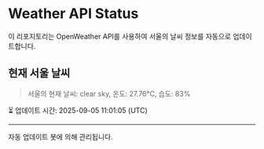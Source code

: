 
# Weather API Status

이 리포지토리는 OpenWeather API를 사용하여 서울의 날씨 정보를 자동으로 업데이트합니다.

## 현재 서울 날씨
> 서울의 현재 날씨: clear sky, 온도: 27.76°C, 습도: 83%

⏳ 업데이트 시간: 2025-09-05 11:01:05 (UTC)

---
자동 업데이트 봇에 의해 관리됩니다.

